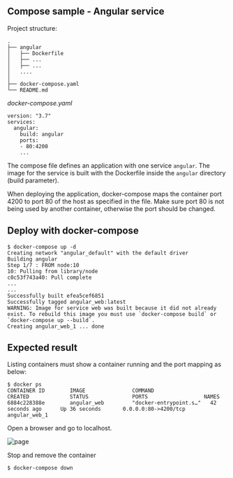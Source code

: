 ## Compose sample - Angular service

Project structure:
```
.
├── angular
│   ├── Dockerfile
│   ├── ...
│   ├── ...
│   ....
│   
├── docker-compose.yaml
└── README.md

```

_docker-compose.yaml_
```
version: "3.7"
services:
  angular:
    build: angular
    ports:
    - 80:4200
    ...

```
The compose file defines an application with one service `angular`. The image for the service is built with the Dockerfile inside the `angular` directory (build parameter).

When deploying the application, docker-compose maps the container port 4200 to port 80 of the host as specified in the file.
Make sure port 80 is not being used by another container, otherwise the port should be changed.


## Deploy with docker-compose

```
$ docker-compose up -d
Creating network "angular_default" with the default driver
Building angular
Step 1/7 : FROM node:10
10: Pulling from library/node
c0c53f743a40: Pull complete
...
...
Successfully built efea5cef6851
Successfully tagged angular_web:latest
WARNING: Image for service web was built because it did not already exist. To rebuild this image you must use `docker-compose build` or `docker-compose up --build`.
Creating angular_web_1 ... done
```


## Expected result

Listing containers must show a container running and the port mapping as below:
```
$ docker ps
CONTAINER ID        IMAGE               COMMAND                  CREATED             STATUS              PORTS                  NAMES
6884c228388e        angular_web         "docker-entrypoint.s…"   42 seconds ago      Up 36 seconds       0.0.0.0:80->4200/tcp   angular_web_1

```

Open a browser and go to localhost.

![page](http://output.jpg)

Stop and remove the container

```
$ docker-compose down
```